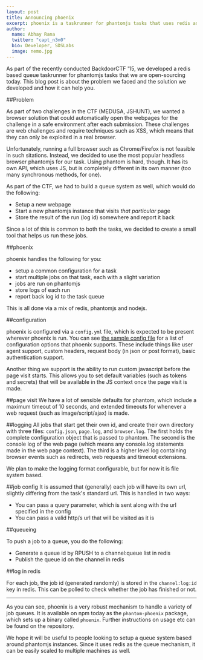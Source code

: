 ```yaml
---
layout: post
title: Announcing phoenix
excerpt: phoenix is a taskrunner for phantomjs tasks that uses redis as the job queue.
author:
  name: Abhay Rana
  twitter: "capt_n3m0"
  bio: Developer, SDSLabs
  image: nemo.jpg
---
```


As part of the recently conducted BackdoorCTF '15, we developed a redis based queue taskrunner for phantomjs tasks that we are open-sourcing today. This blog post is about the problem we faced and the solution we developed and how it can help you.

##Problem

As part of two challenges in the CTF (MEDUSA, JSHUNT), we wanted a browser solution that could automatically open the webpages for the challenge in a safe environment after each submission. These challenges are web challenges and require techniques such as XSS, which means that they can only be exploited in a real browser.

Unfortunately, running a full browser such as Chrome/Firefox is not feasible in such sitations. Instead, we decided to use the most popular headless browser phantomjs for our task. Using phantom is hard, though. It has its own API, which uses JS, but is completely different in its own manner (too many synchronous methods, for one).

As part of the CTF, we had to build a queue system as well, which would do the following:

- Setup a new webpage
- Start a new phantomjs instance that visits _that particular_ page
- Store the result of the run (log id) somewhere and report it back

Since a lot of this is common to both the tasks, we decided to create a small tool that helps us run these jobs.

##phoenix

phoenix handles the following for you:

- setup a common configuration for a task
- start multiple jobs on that task, each with a slight variation
- jobs are run on phantomjs
- store logs of each run
- report back log id to the task queue

This is all done via a mix of redis, phantomjs and nodejs.


##configuration

phoenix is configured via a `config.yml` file, which is expected to be present wherever phoenix is run. You can see [the sample config file](https://github.com/sdslabs/phoenix/blob/master/config.sample.yml) for a list of configuration options that phoenix supports. These include things like user agent support, custom headers, request body (in json or post format), basic authentication support.

Another thing we support is the ability to run custom javascript before the page visit starts. This allows you to set default variables (such as tokens and secrets) that will be available in the JS context once the page visit is made.


##page visit
We have a lot of sensible defaults for phantom, which include a maximum timeout of 10 seconds, and extended timeouts for whenever a web request (such as image/script/ajax) is made.

##logging
All jobs that start get their own id, and create their own directory with three files: `config.json`, `page.log`, and `browser.log`. The first holds the complete configuration object that is passed to phantom. The second is the console log of the web page (which means any console.log statements made in the web page context). The third is a higher level log containing browser events such as redirects, web requests and timeout extensions.

We plan to make the logging format configurable, but for now it is file system based.

##job config
It is assumed that (generally) each job will have its own url, slightly differing from the task's standard url. This is handled in two ways:

- You can pass a query parameter, which is sent along with the url specified in the config
- You can pass a valid http/s url that will be visited as it is

##queueing

To push a job to a queue, you do the following:

- Generate a queue id by RPUSH to a channel:queue list in redis
- Publish the queue id on the channel in redis

##log in redis

For each job, the job id (generated randomly) is stored in the `channel:log:id` key in redis. This can be polled to check whether the job has finished or not.

---

As you can see, phoenix is a very robust mechanism to handle a variety of job queues. It is available on npm today as the `phantom-phoenix` package, which sets up a binary called `phoenix`. Further instructions on usage etc can be found on the repository.

We hope it will be useful to people looking to setup a queue system based around phantomjs instances. Since it uses redis as the queue mechanism, it can be easily scaled to multiple machines as well.